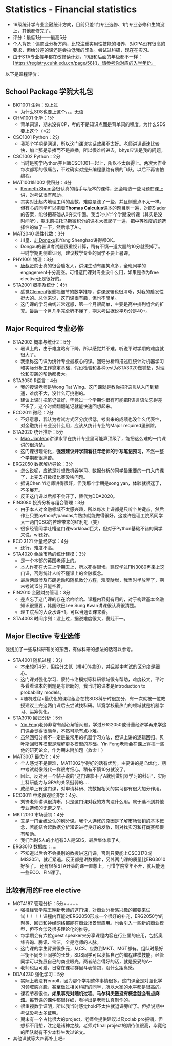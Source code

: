 # Statistics - Financial statistics
- 19级统计学专业金融统计方向，目前只差1门专业选修、1门专业必修和生物没上，其他都修完了。
- 评分：最低1分——最高5分
- 个人背景：偏商业分析方向，比较注重实用性技能的培养，对GPA没有很高的要求，但给分差的课还是会拉低我的印象。尝试过科研，现在在实习。
- 由于STA专业每年都在改修读计划，19级和后面的年级都不一样：[https://registry.cuhk.edu.cn/page/58]()，请参考你对应的入学年份。

以下是课程评价：
## School Package 学院大礼包
- BIO1001 生物：没上过
  - 为什么SDS也要上这个。。。无语
- CHM1001 化学：1分
  - 背单词课，期末没有CP，考的不是知识点而是背单词的程度。为什么SDS要上这个（×2）
- CSC1001 Python：2分
  - 我那个学期是网课，所以这门课说实话效果不太好。老师讲课语速比较快，加上那是录播而不是直播，所以很难听进去，bhys应该是我的问题。
- CSC1002 Python：2分
  - 当时是初学Python并且跟CSC1001一起上，所以不太跟得上。两次大作业每次都写的很痛苦，不过确实对提升编程思路有质的飞跃，以后不再害怕编程。
- MAT1001&1002 微积分：4分
  - [Kenneth Shum](https://sse.cuhk.edu.cn/en/faculty/wingkishum)会很认真的给手写版本的课件，还会精选一些习题在课上讲，对考试很有帮助。
  - 其实对比起内地理工科的高数，难度是浅了一些，并且侧重点不太一样。但有心的同学可以抱着**Thomas Calculus**课本的题目刷一遍，对照Slader的答案，能够把基础从0夯实牢固。我当时小半个学期没听课（其实是没时间听），期末前把托马斯微积分的课本大概爬了一遍，把中等难度的题选择性的做了一下，然后拿了A-。
- MAT2040 线性代数：3分
  - 川皇、[Ji Dongxu](https://sse.cuhk.edu.cn/en/faculty/jidongxu)和Yang Shenghao讲得都OK。
  - Dongxu的暑课考试题很重视计算，稍有不慎一道大题的10分就丢掉了。平时学期更侧重证明，建议数学专业的同学不要上暑课。
- PHY1001 物理：3分
  - [唐叔贤](https://sse.cuhk.edu.cn/en/faculty/tongshukyin)院士真的很会启发人，讲课生动有趣笑点多，全班同学的engagement十分高涨。可惜这门课对专业没什么用，如果是作为free elective还是很好的。
- STA2001 概率及统计：4分
  - 感觉[Clement](https://sse.cuhk.edu.cn/en/faculty/clementleung)很重视细节的数学推导，讲课逻辑也很清晰，对我的启发性挺大的。总体来说，这门课很有趣，但也不简单。
  - 这门课的学习曲线非常迷惑，第一个月很简单，主要是高中排列组合的扩充。最后一个月几乎完全听不懂了，期末考试据说平均分是40+。

## Major Required 专业必修
- STA2002 概率与统计2：5分
  - 暑课上的，由于难度略有下降，所以感觉并不难。听说平时学期的难度就很大了。
  - 我愿称这门课为统计专业最核心的课。回归分析和描述性统计对机器学习和实际分析工作奠定基础，假设检验和各种test为STA3020做铺垫，对理论和实践的帮助都极大。
- STA3050 R语言：4分
  - 我的授课老师是Wong Tat Wing。这门课就是教你把R语言从入门到精通，难度不大，没什么可挑剔的。
  - 建议上课时把笔记做好，毕竟过一个学期你很有可能把R语言语法忘得差不多了，这个时候翻翻笔记就能快速回想起来。
- ECO2011 微经：2分
  - 不好意思，我认为考试方式区分度很低，考出来的成绩也没什么代表性，对金融统计专业没什么用，应该从统计专业的Major required里删除。
- STA3020 统计推断：5分
  - [Mao Jianfeng](https://sds.cuhk.edu.cn/teacher/268)讲课水平在统计专业里可能算顶级了，能把这么难的一门课讲的很清楚。
  - 这门课很理论化，**强烈建议开学前看往年老师的手写笔记预习**，不然一整个学期都很痛苦。
- ERG2050 数据解析导论：3分
  - 怎么说呢，应该是对想做机器学习、数据分析的同学最重要的一门入门课了，上完去打数模比赛没啥问题。
  - 据说Chen Yi老师讲得很好，但我那个学期是song yan，体验就很迷了，不多展开。
  - 反正这门课以后都不会开了，替代为DDA2020。
- FIN3080 投资分析与组合管理：3分
  - 由于本人对金融领域不太感兴趣，所以每次上课都是只听个关键点，然后作业只要python的pandas库熟练就能做得很好。这或许是理工院系同学大一两门CSC的苦难带来的红利吧（笑）
  - 很多经管同学吐槽这门课workload巨大，但对于Python基础不错的同学来说，wl还好。
- ECO 3121 计量经济学：4分
  - 还行，难度不高。
- STA4020 金融市场的统计建模：3分
  - 是一个本部的英国老师上的。
  - 本人作死在大三上学期去上，所以死得很惨。建议学过FIN3080再来上这门课，否则统计人听不懂课上的金融概念。
  - 最后两章涉及布朗运动和随机微分方程，难度陡增，我当时半放弃了，期末考试15分只能空着。
- FIN2010 金融财务管理：3分
  - 差点忘了这门课的存在哈哈哈哈。课程内容挺有用的，对于构建基本金融知识很重要，韩国欧巴Lee Sung Kwan讲课很认真很清楚。
  - 理工院系的大众水课+1，可以当通识课来看。
- STA4003 时间序列：没上过，据说难度很大，褒贬不一。

## Major Elective 专业选修
浅浅加了一些与科研有关的东西，有做科研的想法的话可以参考。
- STA4001 随机过程：3分
  - 本来想打4分，但给分太低（排40%拿B），并且期中考试的区分度是细心。
  - 这门课对强化学习、蒙特卡洛模拟等科研领域很有帮助，难度较大，平时多看看课本的例题是有帮助的，我当时的课本是Introduction to probability models。
  - #随机过程+最优化的课程组合在找SDS科研时很加分，有一次就被一位教授建议上完这两门课后去尝试找科研。毕竟学校最热门的领域就是机器学习、运筹优化。
- STA3010 回归分析：5分
  - [Yin Feng](https://sse.cuhk.edu.cn/faculty/yinfeng)老师非常有耐心解答问题。学过ERG2050或计量经济学再来学这门课会觉得很简单，不然可能有点小难。
  - 虽然回归分析不一定是最常用的机器学习方法，但课上讲的逻辑回归、贝叶斯回归等模型是理解更多模型的基础。Yin Feng老师会在课上穿插一些他的研究论文，作为期末附加题（救命！）
- MAT3007 最优化：4分
  - 个人感觉不是很难，MAT1002学得好的话有优势。主要讲的是凸优化，期中考试就像线代一样很考细心，稍有不慎10分就没了。
  - 因此，反对另一个帖子说的“这门课拿不了A就别做机器学习的科研”，实际上科研能力与GPA的关系挺弱的....
  - 成绩单上有这门课，对申请科研、找数据相关的实习都有很大加分作用。
- ECO3011 中级微观经济学：4分、
  - 刘锋老师讲课很清晰，只是这门课对我的方向没什么用。属于选不到其他专业选修的无奈之举。
- MKT2010 市场营销：4分
  - 又是一门金统公认的刷分课。我个人选修的原因是了解市场营销的基本概念，若能结合起数据分析知识进行良好的发散，则对找实习和打商赛都很有帮助。
  - 我们当时5人的小组有3人是SDS，最后集体拿了A。
- ERG3010 数据库：....
  - 不知道以后会不会换别的教授讲这门课，否则只要能上CSC3170或MIS2051，就赶紧逃。反正都是讲数据库，另外两门课的质量比ERG3010好多了。
还有很多STA开头的课一直想上，可惜学院常年不开，就只能选一些ECO、FIN课了。

## 比较有用的Free elective
- MGT4187 管理分析：5分+++++
  - 强推经管学院王晚新老师的这门课，对商业分析感兴趣的都要来试试！！！！课程内容能对ERG2050形成一个很好的补充，ERG2050学的聚类、回归和神经网络都能在商业场景里应用。也会引入一些新的商业模型，但不会涉及很多理论化的推导。
  - 每学期会有六位guest speaker来分享课程内容在行业里的应用，包括奥纬咨询、腾讯、宝洁，全是老师的人脉。
  - 这门课的学生背景很多元，从CS、应数到MKT、MGT都有。组队时最好平衡不同专业同学的长处，SDS同学可以发挥自己的编程建模技能，经管同学可以施展自己的商业眼光。两者结合得好的话，就是妥妥的A~
  - 老师也巨可爱，日常在课程群里斗表情包，没什么距离感。
- DDA4230 强化学习：5分
  - 实际上我没有enroll，因为那个学期整体事情很多。这门课全是对强化学习领域感兴趣，甚至做过相关科研的同学，所以大家的水平都是很高的。
  - 课程节奏很快，**如果事先对随机过程、马尔科夫链没有概念就会有点麻烦**。每节课的课件都很详细，看得出是老师认真制作的。
  - 很重视数学证明，所以我当时感觉hold不太住就退课旁听了。但据说期中考试没考太多证明。
  - 期末有一个占比很大的project，老师会提供建议以及colab pro报销，但想都不用想，注定是诸神之战。老师对final project的期待值很高，毕竟他的团队就有不少本科生发过论文。
- 其他课就等大四再补上吧~
